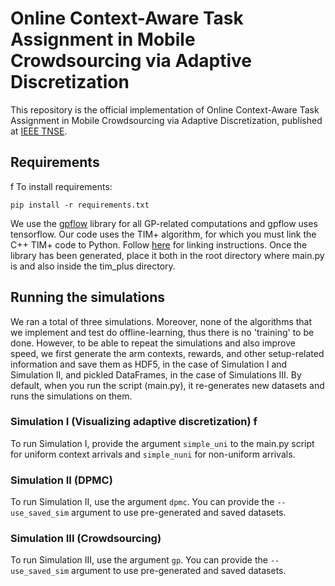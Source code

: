 
# Online Context-Aware Task Assignment in Mobile Crowdsourcing via Adaptive Discretization  
  
This repository is the official implementation of Online Context-Aware Task Assignment in Mobile Crowdsourcing via Adaptive Discretization, published at [IEEE TNSE](https://ieeexplore.ieee.org/document/9894096).  
## Requirements  
  f
To install requirements:  
  
```setup  
pip install -r requirements.txt  
```  
  
We use the [gpflow](https://github.com/GPflow/GPflow) library for all GP-related computations and gpflow uses tensorflow. Our code uses the TIM+ algorithm, for which you must link the C++ TIM+ code to Python. Follow [here](https://github.com/altugkarakurt/OCIMP) for linking instructions. Once the library has been generated, place it both in the root directory where main.py is and also inside the tim_plus directory.  
  
## Running the simulations  
We ran a total of three simulations. Moreover, none of the algorithms that we implement and test do offline-learning, thus there is no 'training' to be done. However, to be able to repeat the simulations and also improve speed, we first generate the arm contexts, rewards, and other setup-related information and save them as HDF5, in the case of Simulation I and Simulation II, and pickled DataFrames, in the case of Simulations III. By default, when you run the script (main.py), it re-generates new datasets and runs the simulations on them.  
  
### Simulation I (Visualizing adaptive discretization)  f
To run Simulation I, provide the argument `simple_uni` to the main.py script for uniform context arrivals and `simple_nuni` for non-uniform arrivals.  
### Simulation II (DPMC)  
To run Simulation II, use the argument `dpmc`. You can provide the `--use_saved_sim` argument to use pre-generated and saved datasets.  
### Simulation III (Crowdsourcing)  
To run Simulation III, use the argument `gp`. You can provide the `--use_saved_sim` argument to use pre-generated and saved datasets.